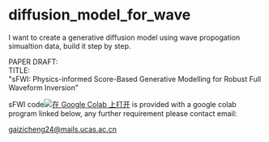 # diffusion_model_for_wave
I want to create a generative diffusion model using wave propogation simualtion data, build it step by step.

PAPER DRAFT:  
TITLE:  
"sFWI: Physics-informed Score-Based Generative Modelling for Robust Full Waveform Inversion"


sFWI code[![在 Google Colab 上打开](https://colab.research.google.com/assets/colab-badge.svg)](https://drive.google.com/drive/folders/179iySwfYDSeubwMTJoDpTZ6A_W02vZXx?usp=sharing) is provided with a google colab program linked below, any further requirement please contact email:

gaizicheng24@mails.ucas.ac.cn
